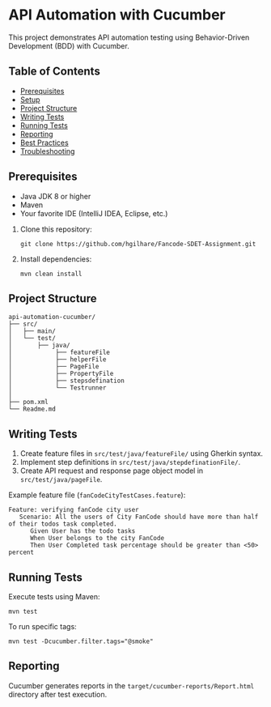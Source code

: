 # API Automation with Cucumber

This project demonstrates API automation testing using Behavior-Driven Development (BDD) with Cucumber.

## Table of Contents
- [Prerequisites](#prerequisites)
- [Setup](#setup)
- [Project Structure](#project-structure)
- [Writing Tests](#writing-tests)
- [Running Tests](#running-tests)
- [Reporting](#reporting)
- [Best Practices](#best-practices)
- [Troubleshooting](#troubleshooting)

## Prerequisites

- Java JDK 8 or higher
- Maven
- Your favorite IDE (IntelliJ IDEA, Eclipse, etc.)

1. Clone this repository:
   ```
   git clone https://github.com/hgilhare/Fancode-SDET-Assignment.git
   ```

2. Install dependencies:
   ```
   mvn clean install
   ```
## Project Structure

```
api-automation-cucumber/
├── src/
│   ├── main/       
│   └── test/
│       ├── java/
│            ├── featureFile
│            ├── helperFile
│            ├── PageFile
│            ├── PropertyFile
│            ├── stepsdefination
│            └── Testrunner
│        
├── pom.xml
└── Readme.md
```

## Writing Tests

1. Create feature files in `src/test/java/featureFile/` using Gherkin syntax.
2. Implement step definitions in `src/test/java/stepdefinationFile/`.
3. Create API request and response page object model in `src/test/java/pageFile`.

Example feature file (`fanCodeCityTestCases.feature`):

```gherkin
Feature: verifying fanCode city user
   Scenario: All the users of City FanCode should have more than half of their todos task completed.
      Given User has the todo tasks
      When User belongs to the city FanCode
      Then User Completed task percentage should be greater than <50> percent
```
## Running Tests

Execute tests using Maven:

```
mvn test
```

To run specific tags:

```
mvn test -Dcucumber.filter.tags="@smoke"
```

## Reporting

Cucumber generates reports in the `target/cucumber-reports/Report.html` directory after test execution.